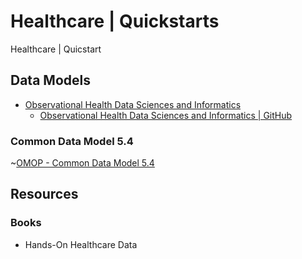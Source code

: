 # Healthcare | Quickstarts
Healthcare | Quicstart

## Data Models
- [Observational Health Data Sciences and Informatics ](http://ohdsi.org/)
   - [Observational Health Data Sciences and Informatics | GitHub](https://github.com/OHDSI)

### Common Data Model 5.4
~[OMOP - Common Data Model 5.4](https://raw.githubusercontent.com/OHDSI/CommonDataModel/main/docs/images/erd.jpg)

## Resources
### Books
- Hands-On Healthcare Data
